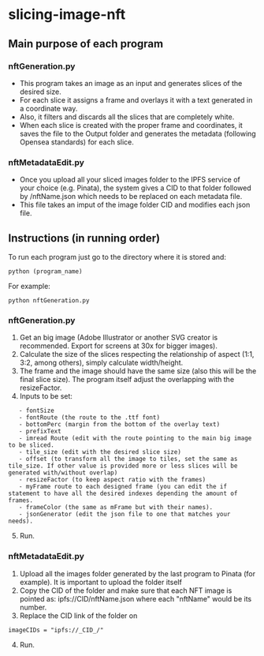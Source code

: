 # slicing-image-nft
## Main purpose of each program
### nftGeneration.py
- This program takes an image as an input and generates slices of the desired size. 
- For each slice it assigns a frame and overlays it with a text generated in a coordinate way. 
- Also, it filters and discards all the slices that are completely white. 
- When each slice is created with the proper frame and coordinates, it saves the file to the Output folder and generates the metadata (following Opensea standards) for each slice.

### nftMetadataEdit.py
- Once you upload all your sliced images folder to the IPFS service of your choice (e.g. Pinata), the system gives a CID to that folder followed by /nftName.json which needs to be replaced on each metadata file. 
- This file takes an imput of the image folder CID and modifies each json file.


## Instructions (in running order)
To run each program just go to the directory where it is stored and:
```
python (program_name)
```
For example:
```
python nftGeneration.py
```

### nftGeneration.py
1) Get an big image (Adobe Illustrator or another SVG creator is recommended. Export for screens at 30x for bigger images).
2) Calculate the size of the slices respecting the relationship of aspect (1:1, 3:2, among others), simply calculate width/height.
3) The frame and the image should have the same size (also this will be the final slice size). The program itself adjust the overlapping with the resizeFactor.
4) Inputs to be set:
```
   - fontSize
   - fontRoute (the route to the .ttf font)
   - bottomPerc (margin from the bottom of the overlay text)
   - prefixText 
   - imread Route (edit with the route pointing to the main big image to be sliced.
   - tile_size (edit with the desired slice size)
   - offset (to transform all the image to tiles, set the same as tile_size. If other value is provided more or less slices will be generated with/without overlap)
   - resizeFactor (to keep aspect ratio with the frames) 
   - myFrame route to each designed frame (you can edit the if statement to have all the desired indexes depending the amount of frames.
   - frameColor (the same as mFrame but with their names).
   - jsonGenerator (edit the json file to one that matches your needs).
```
5) Run.

### nftMetadataEdit.py
1) Upload all the images folder generated by the last program to Pinata (for example). It is important to upload the folder itself
2) Copy the CID of the folder and make sure that each NFT image is pointed as: ipfs://CID/nftName.json where each "nftName" would be its number.
3) Replace the CID link of the folder on 
```
imageCIDs = "ipfs://_CID_/"
```
4) Run.
